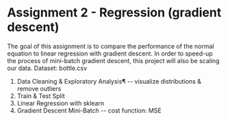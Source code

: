 # Assignment 2 - Regression (gradient descent)

The goal of this assignment is to compare the performance of the normal equation to linear regression with gradient descent.
In order to speed-up the process of mini-batch gradient descent, this project will also be scaling our data. Dataset: bottle.csv

1. Data Cleaning & Exploratory Analysis¶ 
  -- visualize distributions & remove outliers 
2. Train & Test Split
3. Linear Regression with sklearn
4. Gradient Descent Mini-Batch
  -- cost function: MSE
